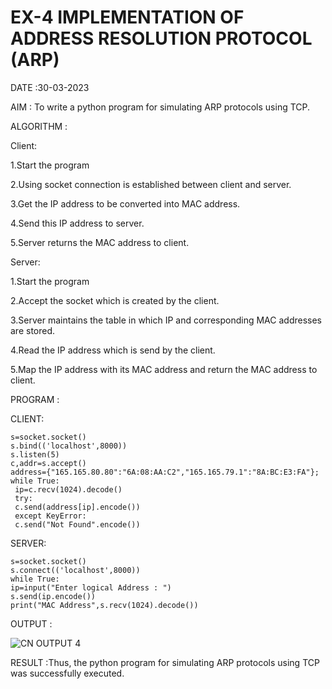 # EX-4 IMPLEMENTATION OF ADDRESS RESOLUTION PROTOCOL (ARP)

DATE :30-03-2023

AIM :
To write a python program for simulating ARP protocols using TCP.


ALGORITHM :

Client:


1.Start the program

2.Using socket connection is established between client and server.

3.Get the IP address to be converted into MAC address.

4.Send this IP address to server.

5.Server returns the MAC address to client.

Server:


1.Start the program

2.Accept the socket which is created by the client.

3.Server maintains the table in which IP and corresponding MAC addresses are stored.

4.Read the IP address which is send by the client.

5.Map the IP address with its MAC address and return the MAC address to client.



PROGRAM :

CLIENT:
```import socket
s=socket.socket()
s.bind(('localhost',8000))
s.listen(5)
c,addr=s.accept()
address={"165.165.80.80":"6A:08:AA:C2","165.165.79.1":"8A:BC:E3:FA"};
while True:
 ip=c.recv(1024).decode()
 try:
 c.send(address[ip].encode())
 except KeyError:
 c.send("Not Found".encode()) 
 ```
 SERVER:
 ```import socket
s=socket.socket()
s.connect(('localhost',8000))
while True:
 ip=input("Enter logical Address : ")
 s.send(ip.encode())
 print("MAC Address",s.recv(1024).decode())
```


OUTPUT :

![CN OUTPUT 4](https://github.com/kancharlaNarmadha/EX-4/assets/119559316/b6ac5beb-aac7-4ef5-983b-9d319159a8b4)




RESULT :Thus, the python program for simulating ARP protocols using TCP was successfully executed.



